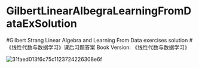 # GilbertLinearAlbegraLearningFromDataExSolution
#Gilbert Strang Linear Algebra and Learning From Data exercises solution
#《线性代数与数据学习》课后习题答案
Book Version: 《线性代数与数据学习》

![31faed013f6c75c1123724226308e6f](https://github.com/user-attachments/assets/a5a49648-7c76-4d57-92f8-7e94e0d616d1)
